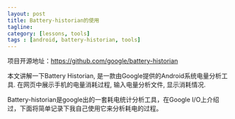 ```yaml
---
layout: post
title: Battery-historian的使用
tagline:
category: [lessons, tools]
tags : [android, battery-historian, tools]
---
```


项目开源地址：https://github.com/google/battery-historian

本文讲解一下Battery Historian, 是一款由Google提供的Android系统电量分析工具. 在网页中展示手机的电量消耗过程, 输入电量分析文件, 显示消耗情况.

Battery-historian是google出的一套耗电统计分析工具，在Google I/O上介绍过，下面将简单记录下我自己使用它来分析耗电的过程。
